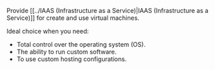 Provide [[../IAAS (Infrastructure as a Service)|IAAS (Infrastructure as a Service)]] for create and use virtual machines.

Ideal choice when you need:
- Total control over the operating system (OS).
- The ability to run custom software.
- To use custom hosting configurations.